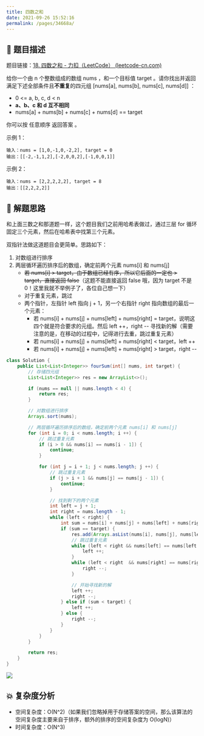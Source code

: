 ```yaml
---
title: 四数之和
date: 2021-09-26 15:52:16
permalink: /pages/34668a/
---
```


## 📃 题目描述

题目链接：[18. 四数之和 - 力扣（LeetCode） (leetcode-cn.com)](https://leetcode-cn.com/problems/4sum/)

给你一个由 n 个整数组成的数组 nums ，和一个目标值 target 。请你找出并返回满足下述全部条件且**不重复**的四元组 [nums[a], nums[b], nums[c], nums[d]] ：

- 0 <= a, b, c, d < n
- **a、b、c 和 d 互不相同**
- nums[a] + nums[b] + nums[c] + nums[d] == target

你可以按 任意顺序 返回答案 。

示例 1：

```
输入：nums = [1,0,-1,0,-2,2], target = 0
输出：[[-2,-1,1,2],[-2,0,0,2],[-1,0,0,1]]
```

示例 2：

```
输入：nums = [2,2,2,2,2], target = 8
输出：[[2,2,2,2]]
```

## 🔔 解题思路

和上面三数之和那道题一样，这个题目我们之前用哈希表做过，通过三层 for 循环固定三个元素，然后在哈希表中找第三个元素。

双指针法做这道题目会更简单。思路如下：

1. 对数组进行排序
2. 两层循环遍历排序后的数组，确定前两个元素 nums[i] 和 nums[j]
   - ~~若 nums[i] > target，由于数组已经有序，所以它后面的一定也 > target，直接返回 false~~（这题不能直接返回 false 哦，因为 target 不是 0！这里我就不举例子了，各位自己想一下）
   - 对于重复元素，跳过
   - 两个指针，左指针 left 指向 j + 1，另一个右指针 right 指向数组的最后一个元素：
     - 若 nums[i] + nums[j] + nums[left] + nums[right] = target，说明这四个就是符合要求的元组。然后 left ++，right -- 寻找新的解（需要注意的是，在移动的过程中，记得进行去重，跳过重复元素）
     - 若 nums[i] +  nums[j] + nums[left] + nums[right]  < target，left ++
     - 若 nums[i] +  nums[j] + nums[left] + nums[right]  > target，right --


```java
class Solution {
    public List<List<Integer>> fourSum(int[] nums, int target) {
        // 存储四元组
        List<List<Integer>> res = new ArrayList<>();

        if (nums == null || nums.length < 4) {
            return res;
        }

        // 对数组进行排序
        Arrays.sort(nums);

        // 两层循环遍历排序后的数组，确定前两个元素 nums[i] 和 nums[j]
        for (int i = 0; i < nums.length; i ++) {
            // 跳过重复元素
            if (i > 0 && nums[i] == nums[i - 1]) {
                continue;
            }

            for (int j = i + 1; j < nums.length; j ++) {
                // 跳过重复元素
                if (j > i + 1 && nums[j] == nums[j - 1]) {
                    continue;
                }

                // 找到剩下的两个元素
                int left = j + 1;
                int right = nums.length - 1;
                while (left < right) {
                    int sum = nums[i] + nums[j] + nums[left] + nums[right];
                    if (sum == target) {
                        res.add(Arrays.asList(nums[i], nums[j], nums[left], nums[right]));
                        // 跳过重复元素
                        while (left < right && nums[left] == nums[left + 1]) {
                            left ++;
                        }
                        while (left < right  && nums[right] == nums[right - 1]) {
                            right --;
                        }

                        // 开始寻找新的解
                        left ++;
                        right --;
                    } else if (sum < target) {
                        left ++;
                    } else {
                        right --;
                    }
                }
            }
        }

        return res;
    }
}
```

![](https://cs-wiki.oss-cn-shanghai.aliyuncs.com/img/20210926161812.png)

## 💥 复杂度分析

- 空间复杂度：O(N^2)（如果我们忽略掉用于存储答案的空间，那么该算法的空间复杂度主要来自于排序，额外的排序的空间复杂度为 O(logN)）
- 时间复杂度：O(N^3)